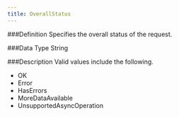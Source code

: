 ```yaml
---
title: OverallStatus
---
```

###Definition
Specifies the overall status of the request.

###Data Type
String

###Description
Valid values include the following.
<ul>
<li>OK</li>
<li>Error</li>
<li>HasErrors</li>
<li>MoreDataAvailable</li>
<li>UnsupportedAsyncOperation</li>
</ul>
